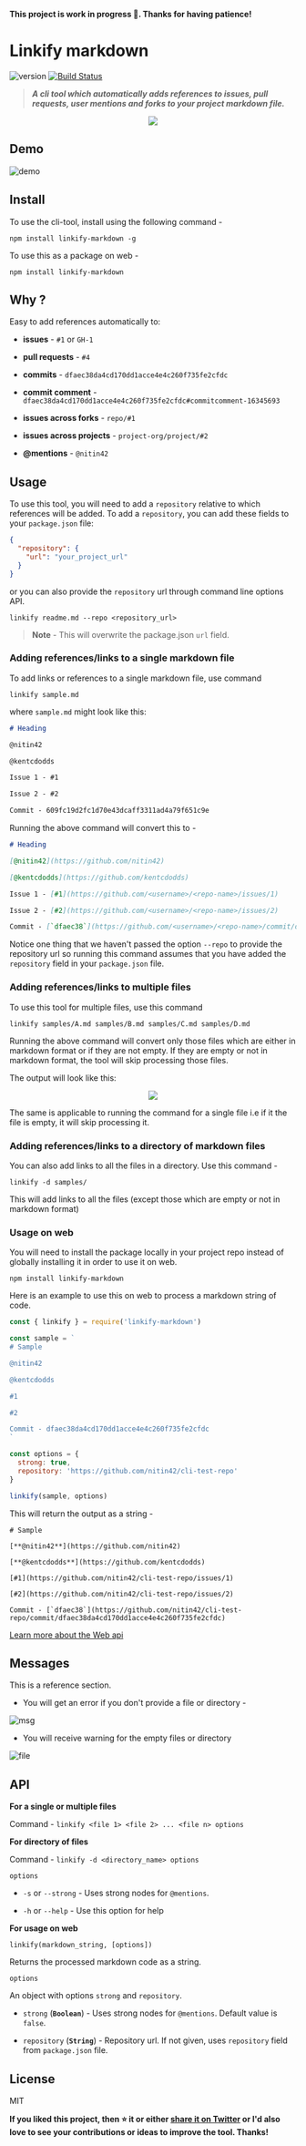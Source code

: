 **This project is work in progress 🚧. Thanks for having patience!**

# Linkify markdown

![version](https://img.shields.io/badge/version-1.0.0-brightgreen.svg)
[![Build Status](https://travis-ci.org/nitin42/linkify-markdown.svg?branch=master)](https://travis-ci.org/nitin42/linkify-markdown)

> ***A cli tool which automatically adds references to issues, pull requests, user mentions and forks to your project markdown file.***

<p align="center">
  <img src="https://gyazo.com/1518fc90b43476098c17ee268f911fce.png" />
</p>

## Demo

![demo](http://g.recordit.co/ZTPOJp7ouz.gif)

## Install

To use the cli-tool, install using the following command -

```
npm install linkify-markdown -g
```

To use this as a package on web -

```
npm install linkify-markdown
```

## Why ?

Easy to add references automatically to:

* **issues** - `#1` or `GH-1`

* **pull requests** - `#4`

* **commits** - `dfaec38da4cd170dd1acce4e4c260f735fe2cfdc`

* **commit comment** - `dfaec38da4cd170dd1acce4e4c260f735fe2cfdc#commitcomment-16345693`

* **issues across forks** - `repo/#1`

* **issues across projects** - `project-org/project/#2`

* **@mentions** - `@nitin42`

## Usage

To use this tool, you will need to add a `repository` relative to which references will be added. To add a `repository`, you can add these fields to your `package.json` file:

```json
{
  "repository": {
    "url": "your_project_url"
  }
}
```

or you can also provide the `repository` url through command line options API.

```
linkify readme.md --repo <repository_url>
```

> **Note** - This will overwrite the package.json `url` field.

### Adding references/links to a single markdown file

To add links or references to a single markdown file, use command

```
linkify sample.md
```

where `sample.md` might look like this:

```markdown
# Heading

@nitin42

@kentcdodds

Issue 1 - #1

Issue 2 - #2

Commit - 609fc19d2fc1d70e43dcaff3311ad4a79f651c9e
```

Running the above command will convert this to -

```markdown
# Heading

[@nitin42](https://github.com/nitin42)

[@kentcdodds](https://github.com/kentcdodds)

Issue 1 - [#1](https://github.com/<username>/<repo-name>/issues/1)

Issue 2 - [#2](https://github.com/<username>/<repo-name>/issues/2)

Commit - [`dfaec38`](https://github.com/<username>/<repo-name>/commit/dfaec38da4cd170dd1acce4e4c260f735fe2cfdc)
```

Notice one thing that we haven't passed the option `--repo` to provide the repository url so running this command assumes that you have added the `repository` field in your `package.json` file.

### Adding references/links to multiple files

To use this tool for multiple files, use this command

```
linkify samples/A.md samples/B.md samples/C.md samples/D.md
```

Running the above command will convert only those files which are either in markdown format or if they are not empty. If they are empty or not in markdown format, the tool will skip processing those files.

The output will look like this:

<p align="center">
  <img src="https://gyazo.com/16fb0cabaf2635afcf3bd71ec3012e7a.png" />
</p>

The same is applicable to running the command for a single file i.e if it the file is empty, it will skip processing it.

### Adding references/links to a directory of markdown files

You can also add links to all the files in a directory. Use this command -

```
linkify -d samples/
```

This will add links to all the files (except those which are empty or not in markdown format)

### Usage on web

You will need to install the package locally in your project repo instead of globally installing it in order to use it on web.

```
npm install linkify-markdown
```

Here is an example to use this on web to process a markdown string of code.

```js
const { linkify } = require('linkify-markdown')

const sample = `
# Sample

@nitin42

@kentcdodds

#1

#2

Commit - dfaec38da4cd170dd1acce4e4c260f735fe2cfdc
`

const options = {
  strong: true,
  repository: 'https://github.com/nitin42/cli-test-repo'
}

linkify(sample, options)
```

This will return the output as a string -

```
# Sample

[**@nitin42**](https://github.com/nitin42)

[**@kentcdodds**](https://github.com/kentcdodds)

[#1](https://github.com/nitin42/cli-test-repo/issues/1)

[#2](https://github.com/nitin42/cli-test-repo/issues/2)

Commit - [`dfaec38`](https://github.com/nitin42/cli-test-repo/commit/dfaec38da4cd170dd1acce4e4c260f735fe2cfdc)
```

[Learn more about the Web api](#api)

## Messages

This is a reference section.

* You will get an error if you don't provide a file or directory -

![msg](https://i.gyazo.com/ba53752071db872258fb7453d1dacf91.png)

* You will receive warning for the empty files or directory

![file](https://gyazo.com/34646a73d23b4dbe59beae9ba8765a37.png)

## API

**For a single or multiple files**

Command - `linkify <file 1> <file 2> ... <file n> options`

**For directory of files**

Command - `linkify -d <directory_name> options`

`options`

* `-s` or `--strong` - Uses strong nodes for `@mentions`.

* `-h` or `--help` - Use this option for help

**For usage on web**

`linkify(markdown_string, [options])`

Returns the processed markdown code as a string.

`options`

An object with options `strong` and `repository`.

* `strong` (**`Boolean`**) - Uses strong nodes for `@mentions`. Default value is `false`.

* `repository` (**`String`**) - Repository url. If not given, uses `repository` field from `package.json` file.


## License

MIT

**If you liked this project, then ⭐ it or either [share it on Twitter](https://twitter.com/NTulswani) or I'd also love to see your contributions or ideas to improve the tool. Thanks!**
